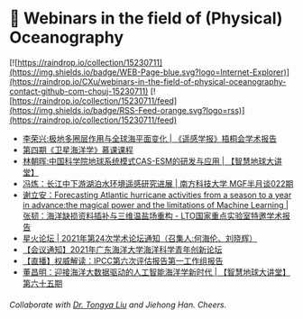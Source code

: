 # 🌊 Webinars in the field of (Physical) Oceanography

[![https://raindrop.io/collection/15230711](https://img.shields.io/badge/WEB-Page-blue.svg?logo=Internet-Explorer)](https://raindrop.io/CXu/webinars-in-the-field-of-physical-oceanography-contact-github-com-chouj-15230711) [![https://raindrop.io/collection/15230711/feed](https://img.shields.io/badge/RSS-Feed-orange.svg?logo=rss)](https://raindrop.io/collection/15230711/feed)

<!-- BLOG-POST-LIST:START -->
- [李荣兴:极地多圈层作用与全球海平面变化 | 《遥感学报》梧桐会学术报告](https://mp.weixin.qq.com/s/gQsZoFGl41E4gHLA3kG_NQ)
- [第四期《卫星海洋学》慕课课程](https://mp.weixin.qq.com/s/LkkuwXXhNPLOq9HmJ9sdXw)
- [林朝晖:中国科学院地球系统模式CAS-ESM的研发与应用 | 【智慧地球大讲堂】](https://mp.weixin.qq.com/s/4HAL_1hISUZ5Y_iHAzHDuA)
- [冯炼：长江中下游湖泊水环境遥感研究进展 | 南方科技大学 MGF半月谈022期](https://mp.weixin.qq.com/s/hKvOgh1vQk3VMwVLoCezpg)
- [谢立安：Forecasting Atlantic hurricane activities from a season to a year in advance:the magical power and the limitations of Machine Learning | 张韧：海洋缺损资料插补与三维温盐场重构 - LTO国家重点实验室特邀学术报告](https://mp.weixin.qq.com/s/a51LkEvn4TuRRciXuywioQ)
- [星火论坛 | 2021年第24次学术论坛通知（召集人:何海伦、刘晓辉）](https://mp.weixin.qq.com/s/rjz9BC4GzLn1sGHlZs0z6Q)
- [【会议通知】2021年广东海洋大学海洋科学青年创新论坛](https://mp.weixin.qq.com/s/CZNlRbDt7MzuzE59_WDQdQ)
- [【直播】权威解读：IPCC第六次评估报告第一工作组报告](https://mp.weixin.qq.com/s/N0k9zqFlUUW6uuoH6VwRtw)
- [董昌明：迎接海洋大数据驱动的人工智能海洋学新时代 | 【智慧地球大讲堂】第六十五期](https://mp.weixin.qq.com/s/iO2r7JXdSwSWoIHK5JF5bQ)
<!-- BLOG-POST-LIST:END -->

###### Collaborate with [Dr. Tongya Liu](https://liutongya.github.io/) and Jiehong Han. Cheers.
